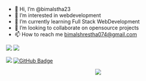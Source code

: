- 👋 Hi, I’m @bimalstha23
- 👀 I’m interested in webdevelopment
- 🌱 I’m currently learning Full Stack WebDevelopment
- 💞️ I’m looking to collaborate on opensource projects
- 📫 How to reach me bimalshrestha074@gmail.com

![](https://github-readme-streak-stats.herokuapp.com/?user=bimalstha23&theme=dark&hide_border=false)
![](https://github-readme-stats.vercel.app/api/top-langs/?username=bimalstha23&theme=dark&hide_border=false&include_all_commits=true&count_private=true&layout=compact)
<!---![](https://github-profile-trophy.vercel.app/?username=bimalstha23&theme=discord&no-frame=false&no-bg=true&margin-w=4)  --->
<!---[![An image of @bimalstha23's Holopin badges, which is a link to view their full Holopin profile](https://holopin.me/bimalstha23)](https://holopin.io/@bimalstha23)
-->

<a href="https://github.com/Meghna-DAS/github-profile-views-counter"><img src="https://komarev.com/ghpvc/?username=bimalstha23"></a>
<a href="https://github.com/bimalstha23?tab=followers"><img src="https://img.shields.io/github/followers/bimalstha23?label=Followers&style=social" alt="GitHub Badge"></a>
<p align="center"><img src="https://i.giphy.com/RThN0hOS2GO4M.gif" /></p>
